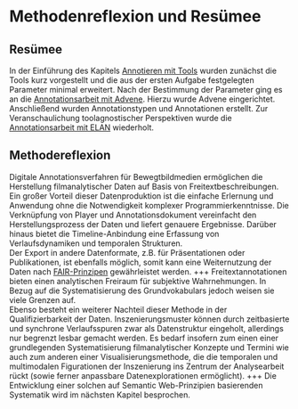 # Methodenreflexion und Resümee

## Resümee

In der Einführung des Kapitels [Annotieren mit Tools](Aufgabe_B) wurden zunächst die Tools kurz vorgestellt und die aus der ersten Aufgabe festgelegten Parameter minimal erweitert. Nach der Bestimmung der Parameter ging es an die [Annotationsarbeit mit Advene](Aufgabe_B_UK-1). Hierzu wurde Advene eingerichtet. Anschließend wurden Annotationstypen und Annotationen erstellt. Zur Veranschaulichung toolagnostischer Perspektiven wurde die [Annotationsarbeit mit ELAN](Aufgabe_B_UK-2) wiederholt. 

## Methodereflexion

Digitale Annotationsverfahren für Bewegtbildmedien ermöglichen die Herstellung filmanalytischer Daten auf Basis von Freitextbeschreibungen. Ein großer Vorteil dieser Datenproduktion ist die einfache Erlernung und Anwendung ohne die Notwendigkeit komplexer Programmierkenntnisse. Die Verknüpfung von Player und Annotationsdokument vereinfacht den Herstellungsprozess der Daten und liefert genauere Ergebnisse. Darüber hinaus bietet die Timeline-Anbindung eine Erfassung von Verlaufsdynamiken und temporalen Strukturen. <br>
Der Export in andere Datenformate, z.B. für Präsentationen oder Publikationen, ist ebenfalls möglich, somit kann eine Weiternutzung der Daten nach [FAIR-Prinzipen](https://quadriga-dk.github.io/Tabelle-Fallstudie-1/Markdown/06_FairPrinzipien.html) gewährleistet werden. 
+++
Freitextannotationen bieten einen analytischen Freiraum für subjektive Wahrnehmungen. In Bezug auf die Systematisierung des Grundvokabulars jedoch weisen sie viele Grenzen auf. <br>
Ebenso besteht ein weiterer Nachteil dieser Methode in der Qualifizierbarkeit der Daten. Inszenierungsmuster können durch zeitbasierte und synchrone Verlaufsspuren zwar als Datenstruktur eingeholt, allerdings nur begrenzt lesbar gemacht werden. Es bedarf insofern zum einen einer grundlegenden Systematisierung filmanalytischer Konzepte und Termini wie auch zum anderen einer Visualisierungsmethode, die die temporalen und multimodalen Figurationen der Inszenierung ins Zentrum der Analysearbeit rückt (sowie ferner anpassbare Datenexplorationen ermöglicht).
+++
Die Entwicklung einer solchen auf Semantic Web-Prinzipien basierenden Systematik wird im nächsten Kapitel besprochen.
